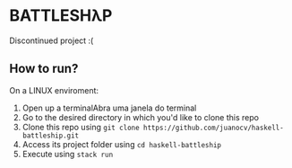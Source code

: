 # BATTLESHλP
Discontinued project :(

## How to run?
On a LINUX enviroment:
1. Open up a terminalAbra uma janela do terminal
2. Go to the desired directory in which you'd like to clone this repo
3. Clone this repo using `git clone https://github.com/juanocv/haskell-battleship.git`
4. Access its project folder using `cd haskell-battleship`
5. Execute using `stack run`
